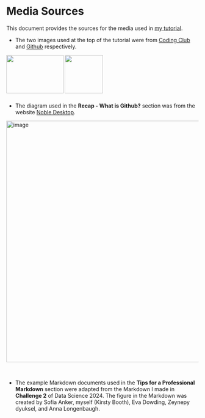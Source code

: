 # Media Sources

This document provides the sources for the media used in [my tutorial](index.md).

- The two images used at the top of the tutorial were from [Coding Club](https://ourcodingclub.github.io/) and [Github](https://github.com/) respectively.

<img align="left" width="150" height="100" src="https://github.com/user-attachments/assets/15e3d8bb-acb0-4014-8505-b250fbc23c71" />

<img align="left" width = "100" src="https://github.com/user-attachments/assets/20eb3c53-d63a-4dd8-8e51-1b1bce654f1d" />


<p>&nbsp;</p>

<p>&nbsp;</p>

<p>&nbsp;</p>

<p>&nbsp;</p>

- The diagram used in the **Recap - What is Github?** section was from the website [Noble Desktop](https://www.nobledesktop.com/learn/git/what-is-git).

<img align="centre" width="632" alt="image" src="https://github.com/user-attachments/assets/514e5702-fd33-414d-beae-2c358ef7d80c">


<p>&nbsp;</p>

- The example Markdown documents used in the **Tips for a Professional Markdown** section were adapted from the Markdown I made in **Challenge 2** of Data Science 2024. The figure in the Markdown was created by Sofia Anker, myself (Kirsty Booth), Eva Dowding, Zeynepy dyuksel, and  Anna Longenbaugh.
